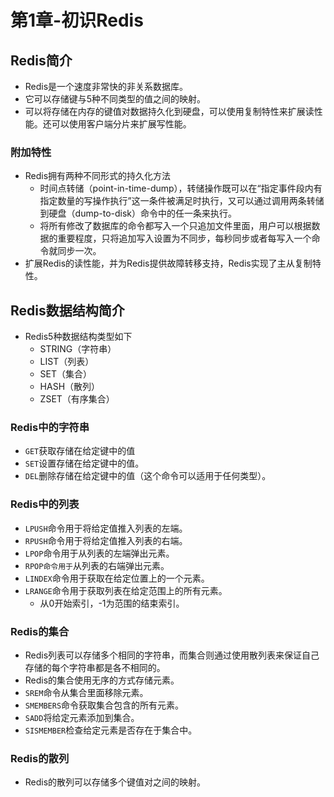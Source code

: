 # 第1章-初识Redis

## Redis简介

- Redis是一个速度非常快的非关系数据库。
- 它可以存储键与5种不同类型的值之间的映射。
- 可以将存储在内存的键值对数据持久化到硬盘，可以使用复制特性来扩展读性能。还可以使用客户端分片来扩展写性能。

### 附加特性

- Redis拥有两种不同形式的持久化方法
  - 时间点转储（point-in-time-dump），转储操作既可以在“指定事件段内有指定数量的写操作执行”这一条件被满足时执行，又可以通过调用两条转储到硬盘（dump-to-disk）命令中的任一条来执行。
  - 将所有修改了数据库的命令都写入一个只追加文件里面，用户可以根据数据的重要程度，只将追加写入设置为不同步，每秒同步或者每写入一个命令就同步一次。
- 扩展Redis的读性能，并为Redis提供故障转移支持，Redis实现了主从复制特性。

## Redis数据结构简介

- Redis5种数据结构类型如下
  - STRING（字符串）
  - LIST（列表）
  - SET（集合）
  - HASH（散列）
  - ZSET（有序集合）

### Redis中的字符串

- `GET`获取存储在给定键中的值
- `SET`设置存储在给定键中的值。
- `DEL`删除存储在给定键中的值（这个命令可以适用于任何类型）。

### Redis中的列表

- `LPUSH`命令用于将给定值推入列表的左端。
- `RPUSH`命令用于将给定值推入列表的右端。
- `LPOP`命令用于从列表的左端弹出元素。
- `RPOP命令用于`从列表的右端弹出元素。
- `LINDEX`命令用于获取在给定位置上的一个元素。
- `LRANGE`命令用于获取列表在给定范围上的所有元素。
  - 从0开始索引，-1为范围的结束索引。

### Redis的集合

- Redis列表可以存储多个相同的字符串，而集合则通过使用散列表来保证自己存储的每个字符串都是各不相同的。
- Redis的集合使用无序的方式存储元素。
- `SREM`命令从集合里面移除元素。
- `SMEMBERS`命令获取集合包含的所有元素。
- `SADD`将给定元素添加到集合。
- `SISMEMBER`检查给定元素是否存在于集合中。

### Redis的散列

- Redis的散列可以存储多个键值对之间的映射。